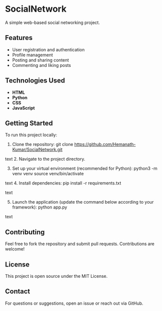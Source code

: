 # SocialNetwork

A simple web-based social networking project.

## Features

- User registration and authentication
- Profile management
- Posting and sharing content
- Commenting and liking posts

## Technologies Used

- **HTML**
- **Python**
- **CSS**
- **JavaScript**

## Getting Started

To run this project locally:

1. Clone the repository:
git clone https://github.com/Hemanath-Kumar/SocialNetwork.git

text
2. Navigate to the project directory.

3. Set up your virtual environment (recommended for Python):
python3 -m venv venv
source venv/bin/activate

text
4. Install dependencies:
pip install -r requirements.txt

text

5. Launch the application (update the command below according to your framework):
python app.py

text

## Contributing

Feel free to fork the repository and submit pull requests. Contributions are welcome!

## License

This project is open source under the MIT License.

## Contact

For questions or suggestions, open an issue or reach out via GitHub.
